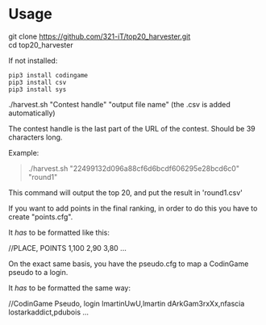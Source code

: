 # Usage

git clone https://github.com/321-iT/top20_harvester.git  
cd top20\_harvester

If not installed:

	pip3 install codingame
	pip3 install csv
	pip3 install sys

./harvest.sh "Contest handle" "output file name" (the .csv is added automatically)

The contest handle is the last part of the URL of the contest. Should be 39 characters long.

Example:

>./harvest.sh "22499132d096a88cf6d6bcdf606295e28bcd6c0" "round1"

This command will output the top 20, and put the result in 'round1.csv'


If you want to add points in the final ranking, in order to do this you have to create "points.cfg".


It *has* to be formatted like this:

//PLACE, POINTS
1,100
2,90
3,80
...

On the exact same basis, you have the pseudo.cfg to map a CodinGame pseudo to a login.

It *has* to be formatted the same way:

//CodinGame Pseudo, login
lmartinUwU,lmartin
dArkGam3rxXx,nfascia
lostarkaddict,pdubois
...
